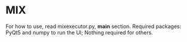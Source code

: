 # MIX
For how to use, read mixexecutor.py, __main__ section.
Required packages: PyQt5 and numpy to run the UI; Nothing required for others.